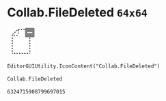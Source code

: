 # Collab.FileDeleted `64x64`
<img src="/img/Collab.FileDeleted.png" width=64 height=64>

``` CSharp
EditorGUIUtility.IconContent("Collab.FileDeleted")
```
```
Collab.FileDeleted
```
```
6324715908799697015
```
